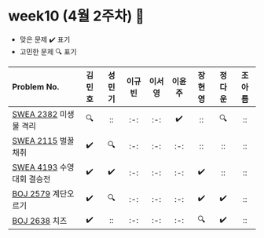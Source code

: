 # week10 (4월 2주차) :pencil:

- 맞은 문제 :heavy_check_mark: 표기
- 고민한 문제 :mag: 표기



|Problem No.|김민호|성민기|이규빈|이서영|이윤주|장현영|정다운|조아름|
|:---------------------------|:-----:|:-----:|:-----:|:-----:|:-----:|:-----:|:-----:|:-----:|
|[SWEA 2382](https://swexpertacademy.com/main/code/problem/problemDetail.do?contestProbId=AV597vbqAH0DFAVl&categoryId=AV597vbqAH0DFAVl&categoryType=CODE&problemTitle=%EB%AA%A8%EC%9D%98&orderBy=RECOMMEND_COUNT&selectCodeLang=ALL&select-1=&pageSize=10&pageIndex=1) 미생물 격리|:mag:|::|:-:|:-:|:heavy_check_mark:|::|:mag:|::|
|[SWEA 2115](https://swexpertacademy.com/main/code/problem/problemDetail.do?contestProbId=AV5V4A46AdIDFAWu#none) 벌꿀채취|:heavy_check_mark:|:mag:|:-:|:-:|:-:|::|::|::|
|[SWEA 4193](https://swexpertacademy.com/main/code/userProblem/userProblemDetail.do?contestProbId=AWKaG6_6AGQDFARV) 수영대회 결승전|:heavy_check_mark:|:heavy_check_mark:|:-:|:-:|:-:|:heavy_check_mark:|::|::|
|[BOJ 2579](https://www.acmicpc.net/problem/2579) 계단오르기|:heavy_check_mark:|:mag:|:-:|:-:|:-:|:heavy_check_mark:|:heavy_check_mark:|::|
|[BOJ 2638](https://www.acmicpc.net/problem/2638) 치즈|:heavy_check_mark:|::|:-:|:-:|:-:|:mag:|:heavy_check_mark:|::|

